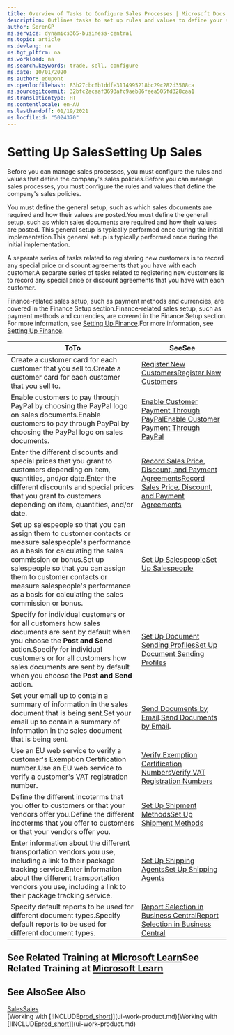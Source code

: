 ```yaml
---
title: Overview of Tasks to Configure Sales Processes | Microsoft Docs
description: Outlines tasks to set up rules and values to define your sales policies and processes.
author: SorenGP
ms.service: dynamics365-business-central
ms.topic: article
ms.devlang: na
ms.tgt_pltfrm: na
ms.workload: na
ms.search.keywords: trade, sell, configure
ms.date: 10/01/2020
ms.author: edupont
ms.openlocfilehash: 83b27cbc0b1ddfe3114995218bc29c282d3508ca
ms.sourcegitcommit: 32bfc2acaaf3693afc9aeb86feea505fd328caa1
ms.translationtype: HT
ms.contentlocale: en-AU
ms.lasthandoff: 01/19/2021
ms.locfileid: "5024370"
---
```

# <a name="setting-up-sales"></a><span data-ttu-id="0a05f-103">Setting Up Sales</span><span class="sxs-lookup"><span data-stu-id="0a05f-103">Setting Up Sales</span></span>
<span data-ttu-id="0a05f-104">Before you can manage sales processes, you must configure the rules and values that define the company's sales policies.</span><span class="sxs-lookup"><span data-stu-id="0a05f-104">Before you can manage sales processes, you must configure the rules and values that define the company's sales policies.</span></span>

<span data-ttu-id="0a05f-105">You must define the general setup, such as which sales documents are required and how their values are posted.</span><span class="sxs-lookup"><span data-stu-id="0a05f-105">You must define the general setup, such as which sales documents are required and how their values are posted.</span></span> <span data-ttu-id="0a05f-106">This general setup is typically performed once during the initial implementation.</span><span class="sxs-lookup"><span data-stu-id="0a05f-106">This general setup is typically performed once during the initial implementation.</span></span>

<span data-ttu-id="0a05f-107">A separate series of tasks related to registering new customers is to record any special price or discount agreements that you have with each customer.</span><span class="sxs-lookup"><span data-stu-id="0a05f-107">A separate series of tasks related to registering new customers is to record any special price or discount agreements that you have with each customer.</span></span>

<span data-ttu-id="0a05f-108">Finance-related sales setup, such as payment methods and currencies, are covered in the Finance Setup section.</span><span class="sxs-lookup"><span data-stu-id="0a05f-108">Finance-related sales setup, such as payment methods and currencies, are covered in the Finance Setup section.</span></span> <span data-ttu-id="0a05f-109">For more information, see [Setting Up Finance](finance-setup-finance.md).</span><span class="sxs-lookup"><span data-stu-id="0a05f-109">For more information, see [Setting Up Finance](finance-setup-finance.md).</span></span>

| <span data-ttu-id="0a05f-110">To</span><span class="sxs-lookup"><span data-stu-id="0a05f-110">To</span></span> | <span data-ttu-id="0a05f-111">See</span><span class="sxs-lookup"><span data-stu-id="0a05f-111">See</span></span> |
| --- | --- |
| <span data-ttu-id="0a05f-112">Create a customer card for each customer that you sell to.</span><span class="sxs-lookup"><span data-stu-id="0a05f-112">Create a customer card for each customer that you sell to.</span></span> |[<span data-ttu-id="0a05f-113">Register New Customers</span><span class="sxs-lookup"><span data-stu-id="0a05f-113">Register New Customers</span></span>](sales-how-register-new-customers.md) |
| <span data-ttu-id="0a05f-114">Enable customers to pay through PayPal by choosing the PayPal logo on sales documents.</span><span class="sxs-lookup"><span data-stu-id="0a05f-114">Enable customers to pay through PayPal by choosing the PayPal logo on sales documents.</span></span> |[<span data-ttu-id="0a05f-115">Enable Customer Payment Through PayPal</span><span class="sxs-lookup"><span data-stu-id="0a05f-115">Enable Customer Payment Through PayPal</span></span>](sales-how-enable-payment-service-extensions.md) |
| <span data-ttu-id="0a05f-116">Enter the different discounts and special prices that you grant to customers depending on item, quantities, and/or date.</span><span class="sxs-lookup"><span data-stu-id="0a05f-116">Enter the different discounts and special prices that you grant to customers depending on item, quantities, and/or date.</span></span> |[<span data-ttu-id="0a05f-117">Record Sales Price, Discount, and Payment Agreements</span><span class="sxs-lookup"><span data-stu-id="0a05f-117">Record Sales Price, Discount, and Payment Agreements</span></span>](sales-how-record-sales-price-discount-payment-agreements.md) |
| <span data-ttu-id="0a05f-118">Set up salespeople so that you can assign them to customer contacts or measure salespeople's performance as a basis for calculating the sales commission or bonus.</span><span class="sxs-lookup"><span data-stu-id="0a05f-118">Set up salespeople so that you can assign them to customer contacts or measure salespeople's performance as a basis for calculating the sales commission or bonus.</span></span> |[<span data-ttu-id="0a05f-119">Set Up Salespeople</span><span class="sxs-lookup"><span data-stu-id="0a05f-119">Set Up Salespeople</span></span>](sales-how-setup-salespeople.md) |
| <span data-ttu-id="0a05f-120">Specify for individual customers or for all customers how sales documents are sent by default when you choose the **Post and Send** action.</span><span class="sxs-lookup"><span data-stu-id="0a05f-120">Specify for individual customers or for all customers how sales documents are sent by default when you choose the **Post and Send** action.</span></span> |[<span data-ttu-id="0a05f-121">Set Up Document Sending Profiles</span><span class="sxs-lookup"><span data-stu-id="0a05f-121">Set Up Document Sending Profiles</span></span>](sales-how-setup-document-send-profiles.md) |
| <span data-ttu-id="0a05f-122">Set your email up to contain a summary of information in the sales document that is being sent.</span><span class="sxs-lookup"><span data-stu-id="0a05f-122">Set your email up to contain a summary of information in the sales document that is being sent.</span></span> |<span data-ttu-id="0a05f-123">[Send Documents by Email](ui-how-send-documents-email.md).</span><span class="sxs-lookup"><span data-stu-id="0a05f-123">[Send Documents by Email](ui-how-send-documents-email.md).</span></span> |
|<span data-ttu-id="0a05f-124">Use an EU web service to verify a customer's Exemption Certification number.</span><span class="sxs-lookup"><span data-stu-id="0a05f-124">Use an EU web service to verify a customer's VAT registration number.</span></span>|[<span data-ttu-id="0a05f-125">Verify Exemption Certification Numbers</span><span class="sxs-lookup"><span data-stu-id="0a05f-125">Verify VAT Registration Numbers</span></span>](finance-setup-vat.md)|
|<span data-ttu-id="0a05f-126">Define the different incoterms that you offer to customers or that your vendors offer you.</span><span class="sxs-lookup"><span data-stu-id="0a05f-126">Define the different incoterms that you offer to customers or that your vendors offer you.</span></span>|[<span data-ttu-id="0a05f-127">Set Up Shipment Methods</span><span class="sxs-lookup"><span data-stu-id="0a05f-127">Set Up Shipment Methods</span></span>](sales-how-set-up-shipment-methods.md)|
|<span data-ttu-id="0a05f-128">Enter information about the different transportation vendors you use, including a link to their package tracking service.</span><span class="sxs-lookup"><span data-stu-id="0a05f-128">Enter information about the different transportation vendors you use, including a link to their package tracking service.</span></span>|[<span data-ttu-id="0a05f-129">Set Up Shipping Agents</span><span class="sxs-lookup"><span data-stu-id="0a05f-129">Set Up Shipping Agents</span></span>](sales-how-to-set-up-shipping-agents.md)|
|<span data-ttu-id="0a05f-130">Specify default reports to be used for different document types.</span><span class="sxs-lookup"><span data-stu-id="0a05f-130">Specify default reports to be used for different document types.</span></span>|[<span data-ttu-id="0a05f-131">Report Selection in Business Central</span><span class="sxs-lookup"><span data-stu-id="0a05f-131">Report Selection in Business Central</span></span>](across-report-selections.md)|

## <a name="see-related-training-at-microsoft-learn"></a><span data-ttu-id="0a05f-132">See Related Training at [Microsoft Learn](/learn/paths/trade-get-started-dynamics-365-business-central/)</span><span class="sxs-lookup"><span data-stu-id="0a05f-132">See Related Training at [Microsoft Learn](/learn/paths/trade-get-started-dynamics-365-business-central/)</span></span>

## <a name="see-also"></a><span data-ttu-id="0a05f-133">See Also</span><span class="sxs-lookup"><span data-stu-id="0a05f-133">See Also</span></span>
[<span data-ttu-id="0a05f-134">Sales</span><span class="sxs-lookup"><span data-stu-id="0a05f-134">Sales</span></span>](sales-manage-sales.md)  
<span data-ttu-id="0a05f-135">[Working with [!INCLUDE[prod_short](includes/prod_short.md)]](ui-work-product.md)</span><span class="sxs-lookup"><span data-stu-id="0a05f-135">[Working with [!INCLUDE[prod_short](includes/prod_short.md)]](ui-work-product.md)</span></span>

